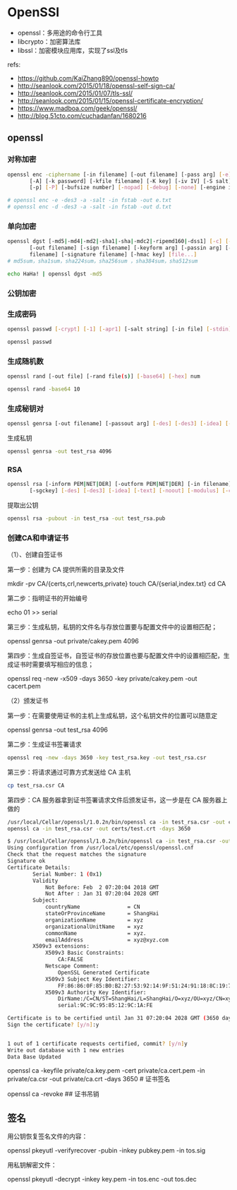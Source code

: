 # OpenSSl

* openssl：多用途的命令行工具
* libcrypto：加密算法库
* libssl：加密模块应用库，实现了ssl及tls

refs:

* https://github.com/KaiZhang890/openssl-howto
* http://seanlook.com/2015/01/18/openssl-self-sign-ca/
* http://seanlook.com/2015/01/07/tls-ssl/
* http://seanlook.com/2015/01/15/openssl-certificate-encryption/
* https://www.madboa.com/geek/openssl/
* http://blog.51cto.com/cuchadanfan/1680216

## openssl

### 对称加密

```sh
openssl enc -ciphername [-in filename] [-out filename] [-pass arg] [-e] [-d] [-a/-base64]
       [-A] [-k password] [-kfile filename] [-K key] [-iv IV] [-S salt] [-salt] [-nosalt] [-z] [-md]
       [-p] [-P] [-bufsize number] [-nopad] [-debug] [-none] [-engine id]
```

```sh
# openssl enc -e -des3 -a -salt -in fstab -out e.txt
# openssl enc -d -des3 -a -salt -in fstab -out d.txt
```

### 单向加密

```sh
openssl dgst [-md5|-md4|-md2|-sha1|-sha|-mdc2|-ripemd160|-dss1] [-c] [-d] [-hex] [-binary]
       [-out filename] [-sign filename] [-keyform arg] [-passin arg] [-verify filename] [-prverify
       filename] [-signature filename] [-hmac key] [file...]
# md5sum，sha1sum，sha224sum，sha256sum ，sha384sum，sha512sum
```

```sh
echo HaHa! | openssl dgst -md5
```

### 公钥加密

### 生成密码

```sh
openssl passwd [-crypt] [-1] [-apr1] [-salt string] [-in file] [-stdin] [-noverify] [-quiet] [-table] {password}
```

```sh
openssl passwd
```

### 生成随机数

```sh
openssl rand [-out file] [-rand file(s)] [-base64] [-hex] num
```

```sh
openssl rand -base64 10
```

### 生成秘钥对

```sh
openssl genrsa [-out filename] [-passout arg] [-des] [-des3] [-idea] [-f4] [-3] [-rand file(s)] [-engine id] [numbits]
```

生成私钥

```sh
openssl genrsa -out test_rsa 4096
```

### RSA

```sh
openssl rsa [-inform PEM|NET|DER] [-outform PEM|NET|DER] [-in filename] [-passin arg] [-out filename] [-passout arg]
       [-sgckey] [-des] [-des3] [-idea] [-text] [-noout] [-modulus] [-check] [-pubin] [-pubout] [-engine id]
```

提取出公钥

```sh
openssl rsa -pubout -in test_rsa -out test_rsa.pub
```

### 创建CA和申请证书

（1）、创建自签证书

第一步：创建为 CA 提供所需的目录及文件

mkdir -pv CA/{certs,crl,newcerts,private}
touch CA/{serial,index.txt}
cd CA

第二步：指明证书的开始编号

echo 01 >> serial

第三步：生成私钥，私钥的文件名与存放位置要与配置文件中的设置相匹配；

openssl genrsa -out private/cakey.pem 4096

第四步：生成自签证书，自签证书的存放位置也要与配置文件中的设置相匹配，生成证书时需要填写相应的信息；

openssl req -new -x509 -days 3650 -key private/cakey.pem -out cacert.pem


（2）颁发证书

第一步：在需要使用证书的主机上生成私钥，这个私钥文件的位置可以随意定

openssl genrsa -out test_rsa 4096

第二步：生成证书签署请求

```sh
openssl req -new -days 3650 -key test_rsa.key -out test_rsa.csr
```

第三步：将请求通过可靠方式发送给 CA 主机

```sh
cp test_rsa.csr CA
```

第四步：CA 服务器拿到证书签署请求文件后颁发证书，这一步是在 CA 服务器上做的

```sh
/usr/local/Cellar/openssl/1.0.2n/bin/openssl ca -in test_rsa.csr -out certs/test.crt -days 3650
openssl ca -in test_rsa.csr -out certs/test.crt -days 3650

$ /usr/local/Cellar/openssl/1.0.2n/bin/openssl ca -in test_rsa.csr -out certs/test.crt -days 3650
Using configuration from /usr/local/etc/openssl/openssl.cnf
Check that the request matches the signature
Signature ok
Certificate Details:
        Serial Number: 1 (0x1)
        Validity
            Not Before: Feb  2 07:20:04 2018 GMT
            Not After : Jan 31 07:20:04 2028 GMT
        Subject:
            countryName               = CN
            stateOrProvinceName       = ShangHai
            organizationName          = xyz
            organizationalUnitName    = xyz
            commonName                = xyz.
            emailAddress              = xyz@xyz.com
        X509v3 extensions:
            X509v3 Basic Constraints:
                CA:FALSE
            Netscape Comment:
                OpenSSL Generated Certificate
            X509v3 Subject Key Identifier:
                FF:86:86:0F:85:B0:B2:27:53:92:14:9F:51:24:91:18:8C:19:77:92
            X509v3 Authority Key Identifier:
                DirName:/C=CN/ST=ShangHai/L=ShangHai/O=xyz/OU=xyz/CN=xyz.com./emailAddress=xyz@xyz.com
                serial:9C:9C:95:85:12:9C:1A:FE

Certificate is to be certified until Jan 31 07:20:04 2028 GMT (3650 days)
Sign the certificate? [y/n]:y


1 out of 1 certificate requests certified, commit? [y/n]y
Write out database with 1 new entries
Data Base Updated
```

openssl ca -keyfile private/ca.key.pem -cert private/ca.cert.pem -in private/ca.csr -out private/ca.crt -days 3650 # 证书签名

openssl ca -revoke ## 证书吊销


## 签名

用公钥恢复签名文件的内容：

openssl pkeyutl -verifyrecover -pubin -inkey pubkey.pem -in tos.sig

用私钥解密文件：

openssl pkeyutl -decrypt -inkey key.pem -in tos.enc -out tos.dec
